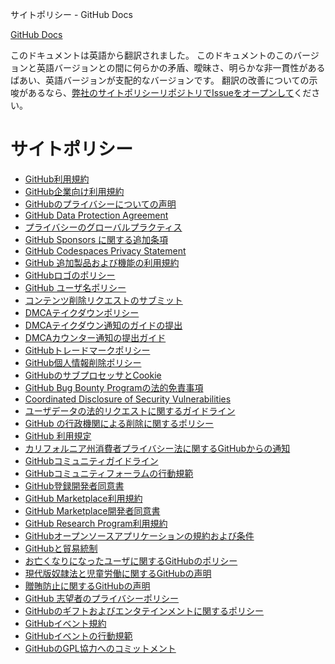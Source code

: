 サイトポリシー - GitHub Docs

[](/ja)[GitHub Docs](/ja)

このドキュメントは英語から翻訳されました。 このドキュメントのこのバージョンと英語バージョンとの間に何らかの矛盾、曖昧さ、明らかな非一貫性があるばあい、英語バージョンが支配的なバージョンです。 翻訳の改善についての示唆があるなら、[弊社のサイトポリシーリポジトリでIssueをオープンして](https://github.com/github/site-policy/issues)ください。

サイトポリシー
==========

* [GitHub利用規約](/ja/github/site-policy/github-terms-of-service)
* [GitHub企業向け利用規約](/ja/github/site-policy/github-corporate-terms-of-service)
* [GitHubのプライバシーについての声明](/ja/github/site-policy/github-privacy-statement)
* [GitHub Data Protection Agreement](/ja/github/site-policy/github-data-protection-agreement)
* [プライバシーのグローバルプラクティス](/ja/github/site-policy/global-privacy-practices)
* [GitHub Sponsors に関する追加条項](/ja/github/site-policy/github-sponsors-additional-terms)
* [GitHub Codespaces Privacy Statement](/ja/github/site-policy/github-codespaces-privacy-statement)
* [GitHub 追加製品および機能の利用規約](/ja/github/site-policy/github-terms-for-additional-products-and-features)
* [GitHubロゴのポリシー](/ja/github/site-policy/github-logo-policy)
* [GitHub ユーザ名ポリシー](/ja/github/site-policy/github-username-policy)
* [コンテンツ削除リクエストのサブミット](/ja/github/site-policy/submitting-content-removal-requests)
* [DMCAテイクダウンポリシー](/ja/github/site-policy/dmca-takedown-policy)
* [DMCAテイクダウン通知のガイドの提出](/ja/github/site-policy/guide-to-submitting-a-dmca-takedown-notice)
* [DMCAカウンター通知の提出ガイド](/ja/github/site-policy/guide-to-submitting-a-dmca-counter-notice)
* [GitHubトレードマークポリシー](/ja/github/site-policy/github-trademark-policy)
* [GitHub個人情報削除ポリシー](/ja/github/site-policy/github-private-information-removal-policy)
* [GitHubのサブプロセッサとCookie](/ja/github/site-policy/github-subprocessors-and-cookies)
* [GitHub Bug Bounty Programの法的免責事項](/ja/github/site-policy/github-bug-bounty-program-legal-safe-harbor)
* [Coordinated Disclosure of Security Vulnerabilities](/ja/github/site-policy/coordinated-disclosure-of-security-vulnerabilities)
* [ユーザデータの法的リクエストに関するガイドライン](/ja/github/site-policy/guidelines-for-legal-requests-of-user-data)
* [GitHub の行政機関による削除に関するポリシー](/ja/github/site-policy/github-government-takedown-policy)
* [GitHub 利用規定](/ja/github/site-policy/github-acceptable-use-policies)
* [カリフォルニア州消費者プライバシー法に関するGitHubからの通知](/ja/github/site-policy/githubs-notice-about-the-california-consumer-privacy-act)
* [GitHubコミュニティガイドライン](/ja/github/site-policy/github-community-guidelines)
* [GitHubコミュニティフォーラムの行動規範](/ja/github/site-policy/github-community-forum-code-of-conduct)
* [GitHub登録開発者同意書](/ja/github/site-policy/github-registered-developer-agreement)
* [GitHub Marketplace利用規約](/ja/github/site-policy/github-marketplace-terms-of-service)
* [GitHub Marketplace開発者同意書](/ja/github/site-policy/github-marketplace-developer-agreement)
* [GitHub Research Program利用規約](/ja/github/site-policy/github-research-program-terms)
* [GitHubオープンソースアプリケーションの規約および条件](/ja/github/site-policy/github-open-source-applications-terms-and-conditions)
* [GitHubと貿易統制](/ja/github/site-policy/github-and-trade-controls)
* [お亡くなりになったユーザに関するGitHubのポリシー](/ja/github/site-policy/github-deceased-user-policy)
* [現代版奴隷法と児童労働に関するGitHubの声明](/ja/github/site-policy/github-statement-against-modern-slavery-and-child-labor)
* [贈賄防止に関するGitHubの声明](/ja/github/site-policy/github-anti-bribery-statement)
* [GitHub 志望者のプライバシーポリシー](/ja/github/site-policy/github-candidate-privacy-policy)
* [GitHubのギフトおよびエンタテインメントに関するポリシー](/ja/github/site-policy/github-gifts-and-entertainment-policy)
* [GitHubイベント規約](/ja/github/site-policy/github-event-terms)
* [GitHubイベントの行動規範](/ja/github/site-policy/github-event-code-of-conduct)
* [GitHubのGPL協力へのコミットメント](/ja/github/site-policy/github-gpl-cooperation-commitment)
